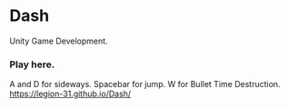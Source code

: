 # Dash
Unity Game Development.
### Play here.
A and D for sideways.
Spacebar for jump.
W for Bullet Time Destruction.
https://legion-31.github.io/Dash/

